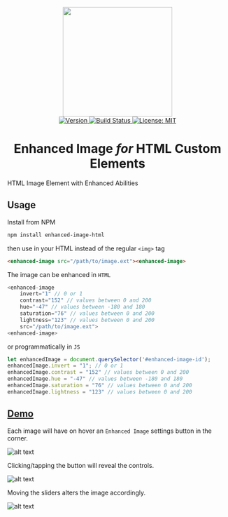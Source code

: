 <p align="center">
    <img src="https://raw.githubusercontent.com/plurid/enhanced-image-html/master/about/docs/identity/enhanced-image.png" height="250px">
    <br />
    <a target="_blank" href="https://www.npmjs.com/package/enhanced-image-html">
        <img src="https://img.shields.io/npm/v/enhanced-image-html.svg?logo=npm&colorB=1380C3&style=for-the-badge" alt="Version">
    </a>
    <a target="_blank" href="https://travis-ci.org/plurid/enhanced-image-html">
        <img src="https://img.shields.io/travis/plurid/enhanced-image-html.svg?logo=travis&colorB=1380C3&style=for-the-badge" alt="Build Status">
    </a>
    <a target="_blank" href="https://github.com/plurid/enhanced-image-html/blob/master/LICENSE">
        <img src="https://img.shields.io/badge/license-MIT-blue.svg?colorB=1380C3&style=for-the-badge" alt="License: MIT">
    </a>
</p>



<h1 align="center">
    Enhanced Image <i>for</i> HTML Custom Elements
</h1>

HTML Image Element with Enhanced Abilities


## Usage

Install from NPM

``` bash
npm install enhanced-image-html
```

then use in your HTML instead of the regular `<img>` tag

``` html
<enhanced-image src="/path/to/image.ext"><enhanced-image>
```

The image can be enhanced in `HTML`

``` js
<enhanced-image
    invert="1" // 0 or 1
    contrast="152" // values between 0 and 200
    hue="-47" // values between -180 and 180
    saturation="76" // values between 0 and 200
    lightness="123" // values between 0 and 200
    src="/path/to/image.ext">
<enhanced-image>
```

or programmatically in `JS`

``` js
let enhancedImage = document.querySelector('#enhanced-image-id');
enhancedImage.invert = "1"; // 0 or 1
enhancedImage.contrast = "152" // values between 0 and 200
enhancedImage.hue = "-47" // values between -180 and 180
enhancedImage.saturation = "76" // values between 0 and 200
enhancedImage.lightness = "123" // values between 0 and 200
```


## [Demo](https://caveljan.com/enhanced-image/)

Each image will have on hover an `Enhanced Image` settings button in the corner.

![alt text][on-hover]

[on-hover]: https://raw.githubusercontent.com/plurid/enhanced-image-html/master/about/demo/on-hover.png "Enhanced Image on Hover"

Clicking/tapping the button will reveal the controls.

![alt text][on-toggle]

[on-toggle]: https://raw.githubusercontent.com/plurid/enhanced-image-html/master/about/demo/on-toggle.png "Enhanced Image on Toggle"

Moving the sliders alters the image accordingly.

![alt text][on-edit]

[on-edit]: https://raw.githubusercontent.com/plurid/enhanced-image-html/master/about/demo/on-edit.png "Enhanced Image on Edit"
